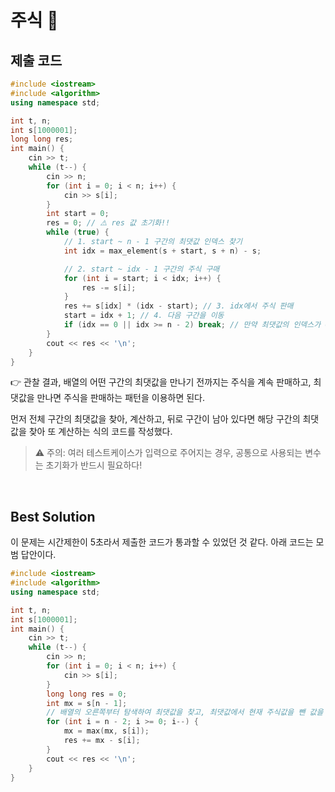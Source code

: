 # 주식 🥈

## 제출 코드

```cpp
#include <iostream>
#include <algorithm>
using namespace std;

int t, n;
int s[1000001];
long long res;
int main() {
    cin >> t;
    while (t--) {
        cin >> n;
        for (int i = 0; i < n; i++) {
            cin >> s[i];
        }
        int start = 0;
        res = 0; // ⚠️ res 값 초기화!!
        while (true) {
            // 1. start ~ n - 1 구간의 최댓값 인덱스 찾기
            int idx = max_element(s + start, s + n) - s;

            // 2. start ~ idx - 1 구간의 주식 구매
            for (int i = start; i < idx; i++) {
                res -= s[i];
            }
            res += s[idx] * (idx - start); // 3. idx에서 주식 판매
            start = idx + 1; // 4. 다음 구간을 이동
            if (idx == 0 || idx >= n - 2) break; // 만약 최댓값의 인덱스가 0이거나 n - 2 이상이면 종료
        }
        cout << res << '\n';
    }
}
```

👉 관찰 결과, 배열의 어떤 구간의 최댓값을 만나기 전까지는 주식을 계속 판매하고, 최댓값을 만나면 주식을 판매하는 패턴을 이용하면 된다.

먼저 전체 구간의 최댓값을 찾아, 계산하고, 뒤로 구간이 남아 있다면 해당 구간의 최댓값을 찾아 또 계산하는 식의 코드를 작성했다.

> ⚠️ 주의: 여러 테스트케이스가 입력으로 주어지는 경우, 공통으로 사용되는 변수는 초기화가 반드시 필요하다!

<br/>

## Best Solution

이 문제는 시간제한이 5초라서 제출한 코드가 통과할 수 있었던 것 같다.
아래 코드는 모범 답안이다.

```cpp
#include <iostream>
#include <algorithm>
using namespace std;

int t, n;
int s[1000001];
int main() {
    cin >> t;
    while (t--) {
        cin >> n;
        for (int i = 0; i < n; i++) {
            cin >> s[i];
        }
        long long res = 0;
        int mx = s[n - 1];
        // 배열의 오른쪽부터 탐색하여 최댓값을 찾고, 최댓값에서 현재 주식값을 뺀 값을 더해간다.
        for (int i = n - 2; i >= 0; i--) {
            mx = max(mx, s[i]);
            res += mx - s[i];
        }
        cout << res << '\n';
    }
}
```
